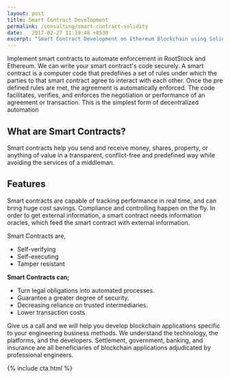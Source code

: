 ```yaml
---
layout: post
title: Smart Contract Development
permalink: /consulting/smart-contract-solidity
date:   2017-02-27 11:19:48 +0530
excerpt: "Smart Contract Development on Ethereum Blockchain using Solidity"
---
```


Implement smart contracts to automate enforcement in RootStock and Ethereum. We can write your smart contract's code securely. A smart contract is a computer code that predefines a set of rules under which the parties to that smart contract agree to interact with each other. Once the pre defined rules are met, the agreement is automatically enforced. The code facilitates, verifies, and enforces the negotiation or performance of an agreement or transaction. This is the simplest form of decentralized automation

## What are Smart Contracts?
Smart contracts help you send and receive money, shares, property, or anything of value in a transparent, conflict-free and predefined way while avoiding the services of a middleman.

## Features
Smart contracts are capable of tracking performance in real time, and can bring huge cost savings. Compliance and controlling happen on the fly. In order to get external information, a smart contract needs information oracles, which feed the smart contract with external information.

Smart Contracts are,
 - Self-verifying
 - Self-executing
 - Tamper resistant

**Smart Contracts can;**
 - Turn legal obligations into automated processes.
 - Guarantee a greater degree of security.
 - Decreasing reliance on trusted intermediaries.
 - Lower transaction costs


Give us a call and we will help you develop blockchain applications specific to your engineering business methods.  We understand the technology, the platforms, and the developers. Settlement, government, banking, and insurance are all beneficiaries of blockchain applications adjudicated by professional engineers.

{% include cta.html %}
